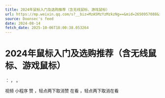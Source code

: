 ```yaml
---
title: 2024年鼠标入门及选购推荐（含无线鼠标、游戏鼠标）
url: https://mp.weixin.qq.com/s?__biz=MzA5MzYzMzkzNg==&mid=2650957088&idx=2&sn=c0c509b4834bed186ff196fb2bdbf446
source: Doonsec's feed
date: 2024-08-14
fetch_date: 2025-10-06T18:00:38.053264
---
```


# 2024年鼠标入门及选购推荐（含无线鼠标、游戏鼠标）

：
，
。

视频
小程序
赞
，轻点两下取消赞
在看
，轻点两下取消在看